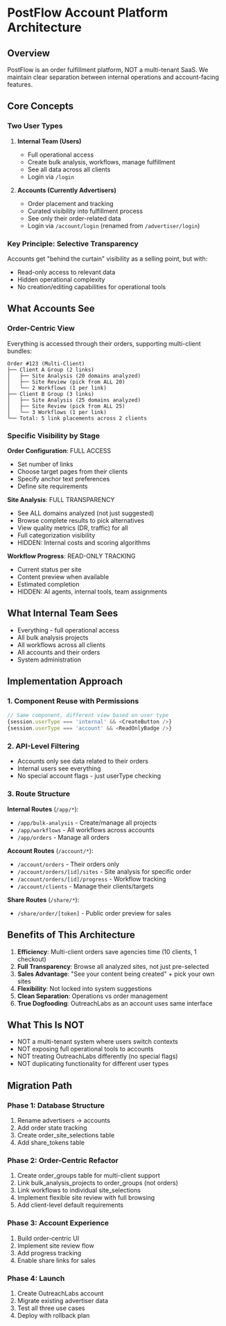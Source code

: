 # PostFlow Account Platform Architecture

## Overview
PostFlow is an order fulfillment platform, NOT a multi-tenant SaaS. We maintain clear separation between internal operations and account-facing features.

## Core Concepts

### Two User Types
1. **Internal Team (Users)**
   - Full operational access
   - Create bulk analysis, workflows, manage fulfillment
   - See all data across all clients
   - Login via `/login`

2. **Accounts (Currently Advertisers)**
   - Order placement and tracking
   - Curated visibility into fulfillment process
   - See only their order-related data
   - Login via `/account/login` (renamed from `/advertiser/login`)

### Key Principle: Selective Transparency
Accounts get "behind the curtain" visibility as a selling point, but with:
- Read-only access to relevant data
- Hidden operational complexity
- No creation/editing capabilities for operational tools

## What Accounts See

### Order-Centric View
Everything is accessed through their orders, supporting multi-client bundles:

```
Order #123 (Multi-Client)
├── Client A Group (2 links)
│   ├── Site Analysis (20 domains analyzed)
│   ├── Site Review (pick from ALL 20)
│   └── 2 Workflows (1 per link)
├── Client B Group (3 links)
│   ├── Site Analysis (25 domains analyzed)
│   ├── Site Review (pick from ALL 25)
│   └── 3 Workflows (1 per link)
└── Total: 5 link placements across 2 clients
```

### Specific Visibility by Stage

**Order Configuration**: FULL ACCESS
- Set number of links
- Choose target pages from their clients
- Specify anchor text preferences
- Define site requirements

**Site Analysis**: FULL TRANSPARENCY
- See ALL domains analyzed (not just suggested)
- Browse complete results to pick alternatives
- View quality metrics (DR, traffic) for all
- Full categorization visibility
- HIDDEN: Internal costs and scoring algorithms

**Workflow Progress**: READ-ONLY TRACKING
- Current status per site
- Content preview when available
- Estimated completion
- HIDDEN: AI agents, internal tools, team assignments

## What Internal Team Sees
- Everything - full operational access
- All bulk analysis projects
- All workflows across all clients
- All accounts and their orders
- System administration

## Implementation Approach

### 1. Component Reuse with Permissions
```typescript
// Same component, different view based on user type
{session.userType === 'internal' && <CreateButton />}
{session.userType === 'account' && <ReadOnlyBadge />}
```

### 2. API-Level Filtering
- Accounts only see data related to their orders
- Internal users see everything
- No special account flags - just userType checking

### 3. Route Structure

**Internal Routes** (`/app/*`):
- `/app/bulk-analysis` - Create/manage all projects
- `/app/workflows` - All workflows across accounts
- `/app/orders` - Manage all orders

**Account Routes** (`/account/*`):
- `/account/orders` - Their orders only
- `/account/orders/[id]/sites` - Site analysis for specific order
- `/account/orders/[id]/progress` - Workflow tracking
- `/account/clients` - Manage their clients/targets

**Share Routes** (`/share/*`):
- `/share/order/[token]` - Public order preview for sales

## Benefits of This Architecture

1. **Efficiency**: Multi-client orders save agencies time (10 clients, 1 checkout)
2. **Full Transparency**: Browse all analyzed sites, not just pre-selected
3. **Sales Advantage**: "See your content being created" + pick your own sites
4. **Flexibility**: Not locked into system suggestions
5. **Clean Separation**: Operations vs order management
6. **True Dogfooding**: OutreachLabs as an account uses same interface

## What This Is NOT

- NOT a multi-tenant system where users switch contexts
- NOT exposing full operational tools to accounts
- NOT treating OutreachLabs differently (no special flags)
- NOT duplicating functionality for different user types

## Migration Path

### Phase 1: Database Structure
1. Rename advertisers → accounts
2. Add order state tracking
3. Create order_site_selections table
4. Add share_tokens table

### Phase 2: Order-Centric Refactor
1. Create order_groups table for multi-client support
2. Link bulk_analysis_projects to order_groups (not orders)
3. Link workflows to individual site_selections
4. Implement flexible site review with full browsing
5. Add client-level default requirements

### Phase 3: Account Experience
1. Build order-centric UI
2. Implement site review flow
3. Add progress tracking
4. Enable share links for sales

### Phase 4: Launch
1. Create OutreachLabs account
2. Migrate existing advertiser data
3. Test all three use cases
4. Deploy with rollback plan